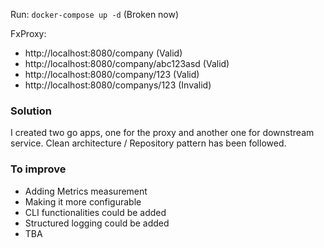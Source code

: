 Run: `docker-compose up -d` (Broken now)

FxProxy: 
- http://localhost:8080/company (Valid)
- http://localhost:8080/company/abc123asd (Valid)
- http://localhost:8080/company/123 (Valid)
- http://localhost:8080/companys/123 (Invalid)


### Solution

I created two go apps, one for the proxy and another one for downstream service. Clean architecture / Repository pattern has been followed. 

### To improve

- Adding Metrics measurement 
- Making it more configurable
- CLI functionalities could be added
- Structured logging could be added
- TBA